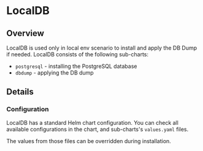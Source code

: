 # LocalDB

## Overview

LocalDB is used only in local env scenario to install and apply the DB Dump if needed. LocalDB consists of the following sub-charts:
- `postgresql` - installing the PostgreSQL database
- `dbdump` - applying the DB dump

## Details

### Configuration

LocalDB has a standard Helm chart configuration. You can check all available configurations in the chart, and sub-charts's `values.yaml` files.

The values from those files can be overridden during installation. 
